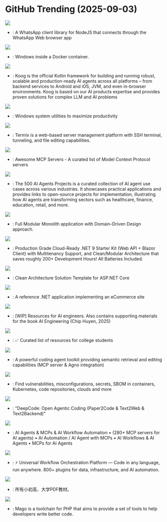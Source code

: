 # GitHub Trending (2025-09-03)

![](https://img.shields.io/badge/JavaScript-New%20294-green?style=flat-square&logo=appveyor)
- [](https://github.comundefined): A WhatsApp client library for NodeJS that connects through the WhatsApp Web browser app

![](https://img.shields.io/badge/Shell-New%201-green?style=flat-square&logo=appveyor)
- [](https://github.comundefined): Windows inside a Docker container.

![](https://img.shields.io/badge/Kotlin-New%20145-green?style=flat-square&logo=appveyor)
- [](https://github.comundefined): Koog is the official Kotlin framework for building and running robust, scalable and production-ready AI agents across all platforms – from backend services to Android and iOS, JVM, and even in-browser environments. Koog is based on our AI products expertise and provides proven solutions for complex LLM and AI problems

![](https://img.shields.io/badge/C%23-New%2052-green?style=flat-square&logo=appveyor)
- [](https://github.comundefined): Windows system utilities to maximize productivity

![](https://img.shields.io/badge/TypeScript-New%20387-green?style=flat-square&logo=appveyor)
- [](https://github.comundefined): Termix is a web-based server management platform with SSH terminal, tunneling, and file editing capabilities.

![](https://img.shields.io/badge/none-New%2092-green?style=flat-square&logo=appveyor)
- [](https://github.comundefined): Awesome MCP Servers - A curated list of Model Context Protocol servers

![](https://img.shields.io/badge/none-New%20966-green?style=flat-square&logo=appveyor)
- [](https://github.comundefined): The 500 AI Agents Projects is a curated collection of AI agent use cases across various industries. It showcases practical applications and provides links to open-source projects for implementation, illustrating how AI agents are transforming sectors such as healthcare, finance, education, retail, and more.

![](https://img.shields.io/badge/C%23-New%2039-green?style=flat-square&logo=appveyor)
- [](https://github.comundefined): Full Modular Monolith application with Domain-Driven Design approach.

![](https://img.shields.io/badge/C%23-New%2031-green?style=flat-square&logo=appveyor)
- [](https://github.comundefined): Production Grade Cloud-Ready .NET 9 Starter Kit (Web API + Blazor Client) with Multitenancy Support, and Clean/Modular Architecture that saves roughly 200+ Development Hours! All Batteries Included.

![](https://img.shields.io/badge/Bicep-New%2029-green?style=flat-square&logo=appveyor)
- [](https://github.comundefined): Clean Architecture Solution Template for ASP.NET Core

![](https://img.shields.io/badge/C%23-New%2052-green?style=flat-square&logo=appveyor)
- [](https://github.comundefined): A reference .NET application implementing an eCommerce site

![](https://img.shields.io/badge/Jupyter%20Notebook-New%20767-green?style=flat-square&logo=appveyor)
- [](https://github.comundefined): [WIP] Resources for AI engineers. Also contains supporting materials for the book AI Engineering (Chip Huyen, 2025)

![](https://img.shields.io/badge/none-New%20105-green?style=flat-square&logo=appveyor)
- [](https://github.comundefined): ✅ Curated list of resources for college students

![](https://img.shields.io/badge/Python-New%20198-green?style=flat-square&logo=appveyor)
- [](https://github.comundefined): A powerful coding agent toolkit providing semantic retrieval and editing capabilities (MCP server & Agno integration)

![](https://img.shields.io/badge/Go-New%2013-green?style=flat-square&logo=appveyor)
- [](https://github.comundefined): Find vulnerabilities, misconfigurations, secrets, SBOM in containers, Kubernetes, code repositories, clouds and more

![](https://img.shields.io/badge/Python-New%20158-green?style=flat-square&logo=appveyor)
- [](https://github.comundefined): "DeepCode: Open Agentic Coding (Paper2Code & Text2Web & Text2Backend)"

![](https://img.shields.io/badge/TypeScript-New%20130-green?style=flat-square&logo=appveyor)
- [](https://github.comundefined): AI Agents & MCPs & AI Workflow Automation • (280+ MCP servers for AI agents) • AI Automation / AI Agent with MCPs • AI Workflows & AI Agents • MCPs for AI Agents

![](https://img.shields.io/badge/Java-New%2017-green?style=flat-square&logo=appveyor)
- [](https://github.comundefined): ⚡ Universal Workflow Orchestration Platform — Code in any language, run anywhere. 800+ plugins for data, infrastructure, and AI automation.

![](https://img.shields.io/badge/Roff-New%20100-green?style=flat-square&logo=appveyor)
- [](https://github.comundefined): 所有小初高、大学PDF教材。

![](https://img.shields.io/badge/Rust-New%2076-green?style=flat-square&logo=appveyor)
- [](https://github.comundefined): Mago is a toolchain for PHP that aims to provide a set of tools to help developers write better code.

